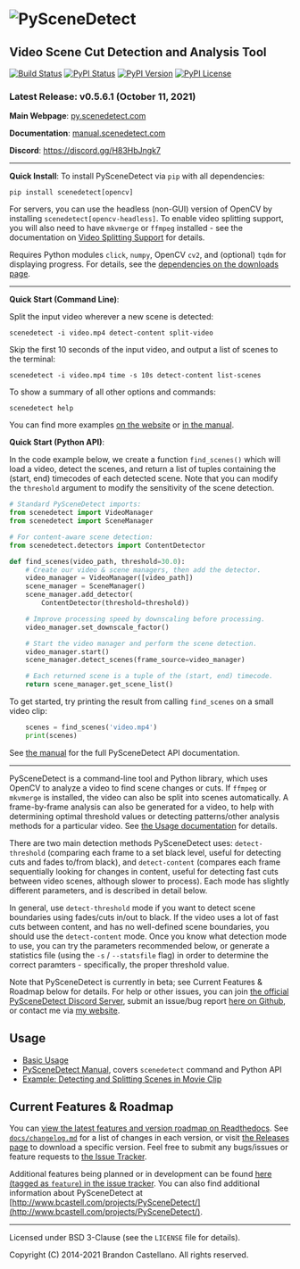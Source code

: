 
![PySceneDetect](https://raw.githubusercontent.com/Breakthrough/PySceneDetect/master/docs/img/pyscenedetect_logo_small.png)
==========================================================
Video Scene Cut Detection and Analysis Tool
----------------------------------------------------------

[![Build Status](https://img.shields.io/travis/com/Breakthrough/PySceneDetect/master)](https://travis-ci.com/github/Breakthrough/PySceneDetect) [![PyPI Status](https://img.shields.io/pypi/status/scenedetect.svg)](https://pypi.python.org/pypi/scenedetect/) [![PyPI Version](https://img.shields.io/pypi/v/scenedetect?color=blue)](https://pypi.python.org/pypi/scenedetect/)  [![PyPI License](https://img.shields.io/pypi/l/scenedetect.svg)](http://pyscenedetect.readthedocs.org/en/latest/copyright/)


### Latest Release: v0.5.6.1 (October 11, 2021)

**Main Webpage**:  [py.scenedetect.com](http://py.scenedetect.com)

**Documentation**:  [manual.scenedetect.com](http://manual.scenedetect.com)

**Discord**: https://discord.gg/H83HbJngk7

----------------------------------------------------------

**Quick Install**: To install PySceneDetect via `pip` with all dependencies:

    pip install scenedetect[opencv]

For servers, you can use the headless (non-GUI) version of OpenCV by installing `scenedetect[opencv-headless]`.  To enable video splitting support, you will also need to have `mkvmerge` or `ffmpeg` installed - see the documentation on [Video Splitting Support](https://pyscenedetect.readthedocs.io/en/latest/examples/video-splitting/) for details.

Requires Python modules `click`, `numpy`, OpenCV `cv2`, and (optional) `tqdm` for displaying progress.  For details, see the [dependencies on the downloads page](https://pyscenedetect.readthedocs.io/en/latest/download/#dependencies).

----------------------------------------------------------

**Quick Start (Command Line)**:

Split the input video wherever a new scene is detected:

    scenedetect -i video.mp4 detect-content split-video

Skip the first 10 seconds of the input video, and output a list of scenes to the terminal:

    scenedetect -i video.mp4 time -s 10s detect-content list-scenes

To show a summary of all other options and commands:

    scenedetect help

You can find more examples [on the website](https://pyscenedetect.readthedocs.io/en/latest/examples/usage-example/) or [in the manual](https://pyscenedetect.readthedocs.io/projects/Manual/en/latest/cli/global_options.html).

**Quick Start (Python API)**:

In the code example below, we create a function `find_scenes()` which will
load a video, detect the scenes, and return a list of tuples containing the
(start, end) timecodes of each detected scene.  Note that you can modify
the `threshold` argument to modify the sensitivity of the scene detection.

```python
# Standard PySceneDetect imports:
from scenedetect import VideoManager
from scenedetect import SceneManager

# For content-aware scene detection:
from scenedetect.detectors import ContentDetector

def find_scenes(video_path, threshold=30.0):
    # Create our video & scene managers, then add the detector.
    video_manager = VideoManager([video_path])
    scene_manager = SceneManager()
    scene_manager.add_detector(
        ContentDetector(threshold=threshold))

    # Improve processing speed by downscaling before processing.
    video_manager.set_downscale_factor()

    # Start the video manager and perform the scene detection.
    video_manager.start()
    scene_manager.detect_scenes(frame_source=video_manager)

    # Each returned scene is a tuple of the (start, end) timecode.
    return scene_manager.get_scene_list()
```

To get started, try printing the result from calling `find_scenes` on a small video clip:

```python
    scenes = find_scenes('video.mp4')
    print(scenes)
```

See [the manual](https://pyscenedetect.readthedocs.io/projects/Manual/en/latest/api.html) for the full PySceneDetect API documentation.

----------------------------------------------------------

PySceneDetect is a command-line tool and Python library, which uses OpenCV to analyze a video to find scene changes or cuts.  If `ffmpeg` or `mkvmerge` is installed, the video can also be split into scenes automatically.  A frame-by-frame analysis can also be generated for a video, to help with determining optimal threshold values or detecting patterns/other analysis methods for a particular video.  See [the Usage documentation](https://pyscenedetect.readthedocs.io/en/latest/examples/usage/) for details.

There are two main detection methods PySceneDetect uses: `detect-threshold` (comparing each frame to a set black level, useful for detecting cuts and fades to/from black), and `detect-content` (compares each frame sequentially looking for changes in content, useful for detecting fast cuts between video scenes, although slower to process).  Each mode has slightly different parameters, and is described in detail below.

In general, use `detect-threshold` mode if you want to detect scene boundaries using fades/cuts in/out to black.  If the video uses a lot of fast cuts between content, and has no well-defined scene boundaries, you should use the `detect-content` mode.  Once you know what detection mode to use, you can try the parameters recommended below, or generate a statistics file (using the `-s` / `--statsfile` flag) in order to determine the correct paramters - specifically, the proper threshold value.

Note that PySceneDetect is currently in beta; see Current Features & Roadmap below for details.  For help or other issues, you can join [the official PySceneDetect Discord Server](https://discord.gg/H83HbJngk7), submit an issue/bug report [here on Github](https://github.com/Breakthrough/PySceneDetect/issues), or contact me via [my website](http://www.bcastell.com/about/).


Usage
----------------------------------------------------------

 - [Basic Usage](https://pyscenedetect.readthedocs.io/en/latest/examples/usage/)
 - [PySceneDetect Manual](https://pyscenedetect-manual.readthedocs.io/en/latest/), covers `scenedetect` command and Python API
 - [Example: Detecting and Splitting Scenes in Movie Clip](https://pyscenedetect.readthedocs.io/en/latest/examples/usage-example/)


Current Features & Roadmap
----------------------------------------------------------

You can [view the latest features and version roadmap on Readthedocs](http://pyscenedetect.readthedocs.org/en/latest/features/).
See [`docs/changelog.md`](https://github.com/Breakthrough/PySceneDetect/blob/master/docs/changelog.md) for a list of changes in each version, or visit [the Releases page](https://github.com/Breakthrough/PySceneDetect/releases) to download a specific version.  Feel free to submit any bugs/issues or feature requests to [the Issue Tracker](https://github.com/Breakthrough/PySceneDetect/issues).

Additional features being planned or in development can be found [here (tagged as `feature`) in the issue tracker](https://github.com/Breakthrough/PySceneDetect/issues?q=is%3Aissue+is%3Aopen+label%3Afeature).  You can also find additional information about PySceneDetect at [http://www.bcastell.com/projects/PySceneDetect/](http://www.bcastell.com/projects/PySceneDetect/).


----------------------------------------------------------

Licensed under BSD 3-Clause (see the `LICENSE` file for details).

Copyright (C) 2014-2021 Brandon Castellano.
All rights reserved.

